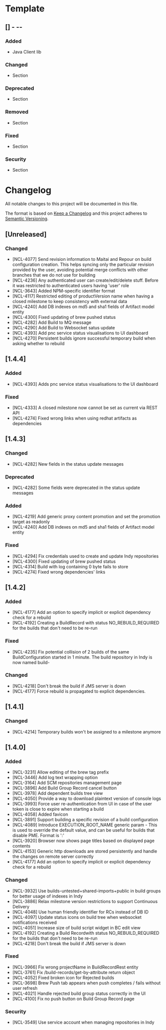 # Template

## [<version>] - <yyyy>-<mm>-<dd>
### Added
- Java Client lib

### Changed
- Section

### Deprecated
- Section

### Removed
- Section

### Fixed
- Section

### Security
- Section


# Changelog
All notable changes to this project will be documented in this file.

The format is based on [Keep a Changelog](http://keepachangelog.com/en/1.0.0/)
and this project adheres to [Semantic Versioning](http://semver.org/spec/v2.0.0.html).


## [Unreleased]

### Changed
- [NCL-4077] Send revision information to Maitai and Repour on build configuration creation. This helps syncing only the particular revision provided by the user, avoiding potential merge conflicts with other branches that we do not use for building
- [NCL-4236] Any authenticated user can create/edit/delete stuff. Before it was restricted to authenticated users having 'user' role
- [NCL-3643] Added NPM-specific identifier format
- [NCL-4117] Restricted editing of productVersion name when having a closed milestone to keep consistency with external data
- [NCL-4240] Add DB indexes on md5 and sha1 fields of Artifact model entity
- [NCL-4300] Fixed updating of brew pushed status
- [NCL-4282] Add Build to MQ message
- [NCL-4290] Add Build to Websocket satus update
- [NCL-4393] Add pnc service status visualisations to UI dashboard
- [NCL-4270] Persistent builds ignore successful temporary build when asking whether to rebuild

## [1.4.4]

### Added
- [NCL-4393] Adds pnc service status visualisations to the UI dashboard

### Fixed
- [NCL-4333] A closed milestone now cannot be set as current via REST API
- [NCL-4274] Fixed wrong links when using redhat artifacts as dependencies

## [1.4.3]

### Changed
- [NCL-4282] New fields in the status update messages

### Deprecated
- [NCL-4282] Some fields were deprecated in the status update messages

### Added
- [NCL-4219] Add generic proxy content promotion and set the promotion target as readonly
- [NCL-4240] Add DB indexes on md5 and sha1 fields of Artifact model entity

### Fixed
- [NCL-4294] Fix credentials used to create and update Indy repositories
- [NCL-4300] Fixed updating of brew pushed status
- [NCL-4314] Build with log containing 0 byte fails to store
- [NCL-4274] Fixed wrong dependencies' links

## [1.4.2]

### Added
- [NCL-4177] Add an option to specify implicit or explicit dependency check for a rebuild
- [NCL-4192] Creating a BuildRecord with status NO_REBUILD_REQUIRED for the builds that don't need to be re-run

### Fixed
- [NCL-4235] Fix potential collision of 2 builds of the same BuildConfiguration started in 1 minute. The build repository in Indy is now named build-<BuildId>

### Changed
- [NCL-4218] Don't break the build if JMS server is down
- [NCL-4177] Force rebuild is propagated to explicit dependencies.

## [1.4.1]

### Changed
- [NCL-4214] Temporary builds won't be assigned to a milestone anymore

## [1.4.0]

### Added
- [NCL-3231] Allow editing of the brew tag prefix
- [NCL-3446] Add log text wrapping option
- [NCL-3164] Add SCM repositories management page
- [NCL-3896] Add Build Group Record cancel button
- [NCL-3978] Add dependent builds tree view
- [NCL-4050] Provide a way to download plaintext version of console logs
- [NCL-3993] Force user re-authentication from UI in case of the user token is close to expire when starting a build
- [NCL-4058] Added favicon
- [NCL-3891] Support building a specific revision of a build configuration
- [NCL-4089] Introduce EXECUTION_ROOT_NAME generic param - This is used to override the default value, and can be useful for builds that disable PME. Format is '<groupid>:<artifactid>'
- [NCL-3920] Browser now shows page titles based on displayed page contents
- [NCL-4153] Generic http downloads are stored persistently and handle the changes on remote server correctly
- [NCL-4177] Add an option to specify implicit or explicit dependency check for a rebuild

### Changed
- [NCL-3932] Use builds-untested+shared-imports+public in build groups for better usage of indexes in Indy
- [NCL-3886] Relax milestone version restrictions to support Continuous Delivery
- [NCL-4048] Use human friendly identifier for RCs instead of DB ID
- [NCL-4097] Update status icons on build tree when websocket notifications received
- [NCL-4051] Increase size of build script widget in BC edit view
- [NCL-4192] Creating a Build Recordwith status NO_REBUILD_REQUIRED for the builds that don't need to be re-run
- [NCL-4218] Don't break the build if JMS server is down

### Fixed
- [NCL-3966] Fix wrong projectName in BuildRecordRest entity
- [NCL-3761] Fix /build-records/get-by-attribute return object
- [NCL-4052] Fixed broken icon for Rejected builds
- [NCL-3698] Brew Push tab appears when push completes / fails without user refresh
- [NCL-4021] Handle rejected build group status correctly in the UI
- [NCL-4100] Fix no push button on Build Group Record page

### Security
- [NCL-3549] Use service account when managing repositories in Indy
